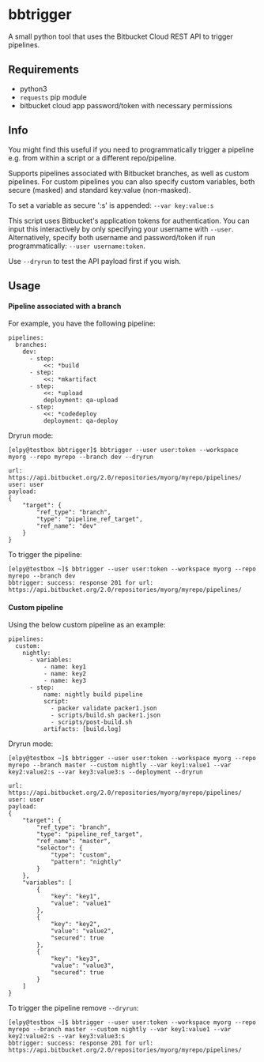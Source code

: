 # bbtrigger
A small python tool that uses the Bitbucket Cloud REST API to trigger pipelines.

## Requirements
- python3
- `requests` pip module
- bitbucket cloud app password/token with necessary permissions

## Info
You might find this useful if you need to programmatically trigger
a pipeline e.g. from within a script or a different repo/pipeline.

Supports pipelines associated with Bitbucket branches, as well as
custom pipelines. For custom pipelines you can also specify custom
variables, both secure (masked) and standard key:value (non-masked).

To set a variable as secure ':s' is appended: `--var key:value:s`

This script uses Bitbucket's application tokens for authentication.
You can input this interactively by only specifying your username
with `--user`. Alternatively, specify both username and password/token
if run programmatically: `--user username:token`.

Use `--dryrun` to test the API payload first if you wish.

## Usage
#### Pipeline associated with a branch
For example, you have the following pipeline:
```
pipelines:
  branches:
    dev:
      - step:
          <<: *build
      - step:
          <<: *mkartifact
      - step:
          <<: *upload
          deployment: qa-upload
      - step:
          <<: *codedeploy
          deployment: qa-deploy
```
Dryrun mode:
```
[elpy@testbox bbtrigger]$ bbtrigger --user user:token --workspace myorg --repo myrepo --branch dev --dryrun

url: https://api.bitbucket.org/2.0/repositories/myorg/myrepo/pipelines/
user: user
payload:
{
    "target": {
        "ref_type": "branch",
        "type": "pipeline_ref_target",
        "ref_name": "dev"
    }
}
```
To trigger the pipeline:
```
[elpy@testbox ~]$ bbtrigger --user user:token --workspace myorg --repo myrepo --branch dev
bbtrigger: success: response 201 for url: https://api.bitbucket.org/2.0/repositories/myorg/myrepo/pipelines/
```

#### Custom pipeline
Using the below custom pipeline as an example:
```
pipelines:
  custom:
    nightly:
      - variables:
          - name: key1
          - name: key2
          - name: key3
      - step:
          name: nightly build pipeline
          script:
            - packer validate packer1.json
            - scripts/build.sh packer1.json
            - scripts/post-build.sh
          artifacts: [build.log]
```


Dryrun mode:
```
[elpy@testbox ~]$ bbtrigger --user user:token --workspace myorg --repo myrepo --branch master --custom nightly --var key1:value1 --var key2:value2:s --var key3:value3:s --deployment --dryrun 

url: https://api.bitbucket.org/2.0/repositories/myorg/myrepo/pipelines/
user: user
payload:
{
    "target": {
        "ref_type": "branch",
        "type": "pipeline_ref_target",
        "ref_name": "master",
        "selector": {
            "type": "custom",
            "pattern": "nightly"
        }
    },
    "variables": [
        {
            "key": "key1",
            "value": "value1"
        },
        {
            "key": "key2",
            "value": "value2",
            "secured": true
        },
        {
            "key": "key3",
            "value": "value3",
            "secured": true
        }
    ]
}
```
To trigger the pipeline remove `--dryrun`:
```
[elpy@testbox ~]$ bbtrigger --user user:token --workspace myorg --repo myrepo --branch master --custom nightly --var key1:value1 --var key2:value2:s --var key3:value3:s
bbtrigger: success: response 201 for url: https://api.bitbucket.org/2.0/repositories/myorg/myrepo/pipelines/
```

